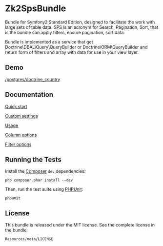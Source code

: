 Zk2SpsBundle
============

Bundle for Symfony2 Standard Edition, designed to facilitate the work with large sets
of table data. SPS is an acronym for Search, Pagination, Sort,
that is the bundle can apply filters, ensure pagination,
sort data.

Bundle is implemented as a service that get Doctrine\DBAL\Query\QueryBuilder
or Doctrine\ORM\QueryBuilder and return form of filters and array with data
for use in your view layer.

Demo
----
[/postgres/doctrine_country](https://sps.sf2.pp.ua)

Documentation
-------------

[Quick start](https://github.com/zk2/SPSBundle/blob/master/Resources/doc/index.rst)

[Custom settings](https://github.com/zk2/SPSBundle/blob/master/Resources/doc/settings.rst)

[Usage](https://github.com/zk2/SPSBundle/blob/master/Resources/doc/usage.rst)

[Column options](https://github.com/zk2/SPSBundle/blob/master/Resources/doc/column_options.rst)

[Filter options](https://github.com/zk2/SPSBundle/blob/master/Resources/doc/filter_options.rst)

Running the Tests
-----------------

Install the [Composer](http://getcomposer.org/) `dev` dependencies:

    php composer.phar install --dev

Then, run the test suite using
[PHPUnit](https://github.com/sebastianbergmann/phpunit/):

    phpunit

License
-------

This bundle is released under the MIT license. See the complete license in the bundle:

    Resources/meta/LICENSE
    
